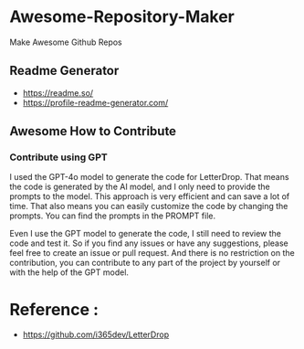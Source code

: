 # Awesome-Repository-Maker
Make Awesome Github Repos

## Readme Generator
- https://readme.so/
- https://profile-readme-generator.com/


## Awesome How to Contribute 

### Contribute using GPT 

I used the GPT-4o model to generate the code for LetterDrop. That means the code is generated by the AI model, and I only need to provide the prompts to the model. This approach is very efficient and can save a lot of time. 
That also means you can easily customize the code by changing the prompts. You can find the prompts in the  PROMPT file.

Even I use the GPT model to generate the code, I still need to review the code and test it. So if you find any issues or have any suggestions, please feel free to create an issue or pull request. And there is no restriction on the contribution, you can contribute to any part of the project by yourself or with the help of the GPT model.



# Reference :
- https://github.com/i365dev/LetterDrop
